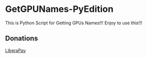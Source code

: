 # GetGPUNames-PyEdition
This is Python Script for Getting GPUs Names!!! Enjoy to use this!!!

## Donations

[LiberaPay](https://liberapay.com/RikkoMatsumatoOfficial/donate)
